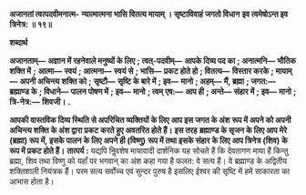 **अजानतां त्वत्पदवीमनात्म-** **न्यात्मात्मना भासि वितत्य मायाम् ।** **सृष्टाविवाहं जगतो विधान** **इव त्वमेषोऽन्त इव त्रिनेत्र: ॥ १९॥** 

**शब्दार्थ** 

**अजानताम्—** **अज्ञान में रहनेवाले मनुष्यों के लिए** **; त्वत्-पदवीम्—** **आपके दिव्य पद का** **; अनात्मनि—** **भौतिक शक्ति में** **;** **आत्मा—** **स्वयं** **; आत्मना—** **स्वयं से** **; भासि—** **प्रकट होते हो** **; वितत्य—** **विस्तार करके** **; मायाम्—** **अपनी अचिन्त्य शक्ति को** **;** **सृष्टौ—** **सृष्टि के बारे में** **; इव—** **मानो** **; अहम्—** **मैं, ब्रह्मा** **; जगत:—** **ब्रह्माण्ड के** **; विधाने—** **पालन पोषण में** **; इव—** **मानो** **; त्वम्** **एष:—** **आप ही** **; अन्ते—** **संहार में** **; इव—** **मानो** **; त्रि-नेत्र:—** **शिवजी।** **.** 

**आपकी वास्तविक दिव्य स्थिति से अपरिचित व्यक्तियों के लिए आप इस जगत के अंश** **रूप में अपने को अपनी अचिन्त्य शक्ति के अंश द्वारा प्रकट करते हुए अवतरित होते हैं। इस तरह** **ब्रह्माण्ड के सृजन के लिए आप मेरे (ब्रह्मा) रूप में, इसके पालन के लिए अपने ही (विष्णु)** **रूप में तथा इसके संहार के लिए आप त्रिनेत्र (शिव) के रूप में प्रकट होते हैं।** **तात्पर्य :** यद्यपि निॢवशेष मायावादी दार्शनिक यह सोचते हैं कि देवतागण माया हैं किन्तु ब्रह्मा, शिव तथा विष्णु को यहाँ पर भगवान् का अंश कहा गया है फलत: वे सत्य हैं। वे ब्रह्माण्ड के अद्वितीय शक्तिशाली नियंत्रक हैं। परम सत्य सर्वोच्च एवं सुन्दर पुरुष है इसलिए ईश्वर की सृष्टि में हमें साकारता का आभास होता है।  